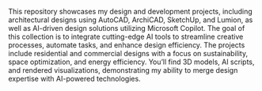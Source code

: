This repository showcases my design and development projects, including architectural designs using AutoCAD, ArchiCAD, SketchUp, and Lumion, as well as AI-driven design solutions utilizing Microsoft Copilot. The goal of this collection is to integrate cutting-edge AI tools to streamline creative processes, automate tasks, and enhance design efficiency. The projects include residential and commercial designs with a focus on sustainability, space optimization, and energy efficiency. You’ll find 3D models, AI scripts, and rendered visualizations, demonstrating my ability to merge design expertise with AI-powered technologies.
